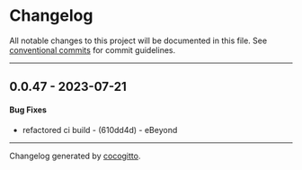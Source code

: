 # Changelog
All notable changes to this project will be documented in this file. See [conventional commits](https://www.conventionalcommits.org/) for commit guidelines.

- - -
## 0.0.47 - 2023-07-21
#### Bug Fixes
- refactored ci build - (610dd4d) - eBeyond

- - -

Changelog generated by [cocogitto](https://github.com/cocogitto/cocogitto).